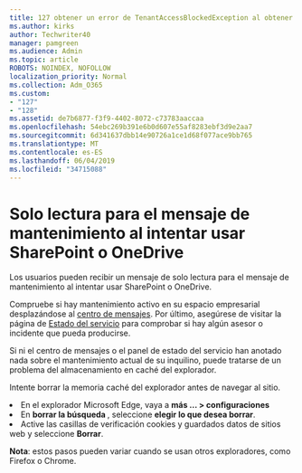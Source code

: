 ```yaml
---
title: 127 obtener un error de TenantAccessBlockedException al obtener acceso al correo electrónico
ms.author: kirks
author: Techwriter40
manager: pamgreen
ms.audience: Admin
ms.topic: article
ROBOTS: NOINDEX, NOFOLLOW
localization_priority: Normal
ms.collection: Adm_O365
ms.custom:
- "127"
- "128"
ms.assetid: de7b6877-f3f9-4402-8072-c73783aaccaa
ms.openlocfilehash: 54ebc269b391e6b0d607e55af8283ebf3d9e2aa7
ms.sourcegitcommit: 6d341637dbb14e90726a1ce1d68f077ace9bb765
ms.translationtype: MT
ms.contentlocale: es-ES
ms.lasthandoff: 06/04/2019
ms.locfileid: "34715088"
---
```

# <a name="read-only-for-maintenance-message-when-attempting-to-use-sharepoint-or-onedrive"></a>Solo lectura para el mensaje de mantenimiento al intentar usar SharePoint o OneDrive

Los usuarios pueden recibir un mensaje de solo lectura para el mensaje de mantenimiento al intentar usar SharePoint o OneDrive.

Compruebe si hay mantenimiento activo en su espacio empresarial desplazándose al <a href="https://portal.office.com/adminportal/home#/MessageCenter">centro de mensajes</a>. Por último, asegúrese de visitar la página de <a href="https://portal.office.com/adminportal/home#/servicehealth">Estado del servicio</a> para comprobar si hay algún asesor o incidente que pueda producirse.

Si ni el centro de mensajes o el panel de estado del servicio han anotado nada sobre el mantenimiento actual de su inquilino, puede tratarse de un problema del almacenamiento en caché del explorador.

Intente borrar la memoria caché del explorador antes de navegar al sitio.

  <li>En el explorador Microsoft Edge, vaya a <strong>más &hellip; &gt; configuraciones</strong></li>  <li>En <strong>borrar la búsqueda </strong>, seleccione <strong>elegir lo que desea borrar</strong>.</li>  <li>Active las casillas de verificación cookies y guardados datos de sitios web y seleccione <strong>Borrar</strong>.</li>  </ol>  

**Nota**: estos pasos pueden variar cuando se usan otros exploradores, como Firefox o Chrome.

